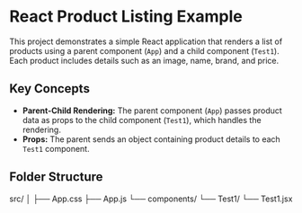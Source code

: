# React Product Listing Example

This project demonstrates a simple React application that renders a list of products using a parent component (`App`) and a child component (`Test1`). Each product includes details such as an image, name, brand, and price.

## Key Concepts

- **Parent-Child Rendering:** The parent component (`App`) passes product data as props to the child component (`Test1`), which handles the rendering.
- **Props:** The parent sends an object containing product details to each `Test1` component.

## Folder Structure

src/ │ ├── App.css ├── App.js └── components/ └── Test1/ └── Test1.jsx

